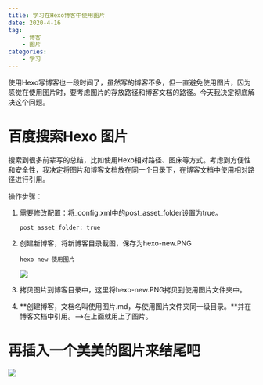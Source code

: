 ```yaml
---
title: 学习在Hexo博客中使用图片
date: 2020-4-16
tag:
    - 博客
    - 图片
categories:
    - 学习
---
```




使用Hexo写博客也一段时间了，虽然写的博客不多，但一直避免使用图片，因为感觉在使用图片时，要考虑图片的存放路径和博客文档的路径。今天我决定彻底解决这个问题。

# 百度搜索Hexo 图片

搜索到很多前辈写的总结，比如使用Hexo相对路径、图床等方式。考虑到方便性和安全性，我决定将图片和博客文档放在同一个目录下，在博客文档中使用相对路径进行引用。

操作步骤：

1. 需要修改配置：将_config.xml中的post_asset_folder设置为true。
   ```
   post_asset_folder: true
   ```

2. 创建新博客，将新博客目录截图，保存为hexo-new.PNG
   ```
   hexo new 使用图片
   ```

   ![](hexo-new.PNG)
3. 拷贝图片到博客目录中，这里将hexo-new.PNG拷贝到使用图片文件夹中。

4. **创建博客，文档名叫使用图片.md，与使用图片文件夹同一级目录。**并在博客文档中引用。-->在上面就用上了图片。

# 再插入一个美美的图片来结尾吧

![](girl.jpg)

